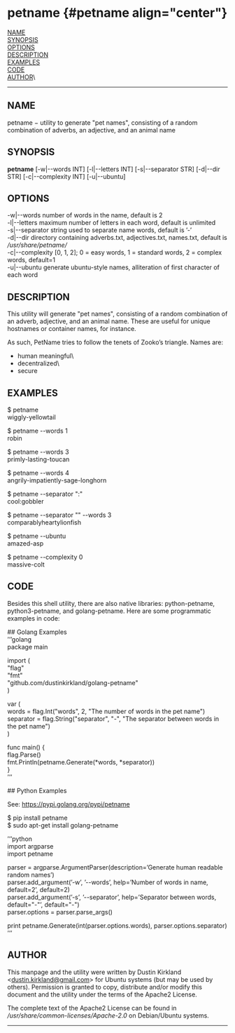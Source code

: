 petname {#petname align="center"}
=======

[NAME](#NAME)\
[SYNOPSIS](#SYNOPSIS)\
[OPTIONS](#OPTIONS)\
[DESCRIPTION](#DESCRIPTION)\
[EXAMPLES](#EXAMPLES)\
[CODE](#CODE)\
[AUTHOR](#AUTHOR)\

------------------------------------------------------------------------

NAME []()
---------

petname − utility to generate "pet names", consisting of a random
combination of adverbs, an adjective, and an animal name

SYNOPSIS []()
-------------

**petname** \[-w|--words INT\] \[-l|--letters INT\] \[-s|--separator
STR\] \[-d|--dir STR\] \[-c|--complexity INT\] \[-u|--ubuntu\]

OPTIONS []()
------------

-w|--words number of words in the name, default is 2\
-l|--letters maximum number of letters in each word, default is
unlimited\
-s|--separator string used to separate name words, default is ’-’\
-d|--dir directory containing adverbs.txt, adjectives.txt, names.txt,
default is */usr/share/petname/*\
-c|--complexity \[0, 1, 2\]; 0 = easy words, 1 = standard words, 2 =
complex words, default=1\
-u|--ubuntu generate ubuntu-style names, alliteration of first character
of each word

DESCRIPTION []()
----------------

This utility will generate "pet names", consisting of a random
combination of an adverb, adjective, and an animal name. These are
useful for unique hostnames or container names, for instance.

As such, PetName tries to follow the tenets of Zooko’s triangle. Names
are:

- human meaningful\
- decentralized\
- secure

EXAMPLES []()
-------------

\$ petname\
wiggly-yellowtail

\$ petname --words 1\
robin

\$ petname --words 3\
primly-lasting-toucan

\$ petname --words 4\
angrily-impatiently-sage-longhorn

\$ petname --separator ":"\
cool:gobbler

\$ petname --separator "" --words 3\
comparablyheartylionfish

\$ petname --ubuntu\
amazed-asp

\$ petname --complexity 0\
massive-colt

CODE []()
---------

Besides this shell utility, there are also native libraries:
python-petname, python3-petname, and golang-petname. Here are some
programmatic examples in code:

\#\# Golang Examples\
’’’golang\
package main

import (\
"flag"\
"fmt"\
"github.com/dustinkirkland/golang-petname"\
)

var (\
words = flag.Int("words", 2, "The number of words in the pet name")\
separator = flag.String("separator", "-", "The separator between words
in the pet name")\
)

func main() {\
flag.Parse()\
fmt.Println(petname.Generate(\*words, \*separator))\
}\
’’’

\#\# Python Examples

See: https://pypi.golang.org/pypi/petname

\$ pip install petname\
\$ sudo apt-get install golang-petname

’’’python\
import argparse\
import petname

parser = argparse.ArgumentParser(description=’Generate human readable
random names’)\
parser.add\_argument(’-w’, ’--words’, help=’Number of words in name,
default=2’, default=2)\
parser.add\_argument(’-s’, ’--separator’, help=’Separator between words,
default="-"’, default="-")\
parser.options = parser.parse\_args()

print petname.Generate(int(parser.options.words),
parser.options.separator)\
’’’

AUTHOR []()
-----------

This manpage and the utility were written by Dustin Kirkland
&lt;dustin.kirkland@gmail.com&gt; for Ubuntu systems (but may be used by
others). Permission is granted to copy, distribute and/or modify this
document and the utility under the terms of the Apache2 License.

The complete text of the Apache2 License can be found in
*/usr/share/common-licenses/Apache-2.0* on Debian/Ubuntu systems.

------------------------------------------------------------------------
